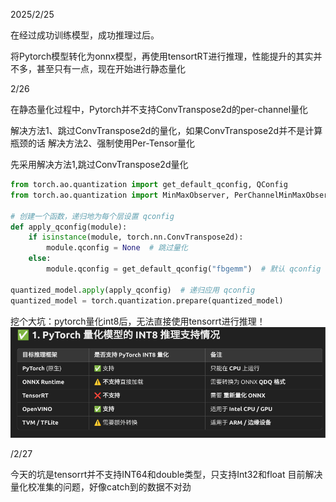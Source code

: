 2025/2/25

在经过成功训练模型，成功推理过后。 

将Pytorch模型转化为onnx模型，再使用tensortRT进行推理，性能提升的其实并不多，甚至只有一点，现在开始进行静态量化

2/26

在静态量化过程中，Pytorch并不支持ConvTranspose2d的per-channel量化

解决方法1、跳过ConvTranspose2d的量化，如果ConvTranspose2d并不是计算瓶颈的话
解决方法2、强制使用Per-Tensor量化

先采用解决方法1,跳过ConvTranspose2d量化
```python
from torch.ao.quantization import get_default_qconfig, QConfig
from torch.ao.quantization import MinMaxObserver, PerChannelMinMaxObserver

# 创建一个函数，递归地为每个层设置 qconfig
def apply_qconfig(module):
    if isinstance(module, torch.nn.ConvTranspose2d):
        module.qconfig = None  # 跳过量化
    else:
        module.qconfig = get_default_qconfig("fbgemm")  # 默认 qconfig

quantized_model.apply(apply_qconfig)  # 递归应用 qconfig
quantized_model = torch.quantization.prepare(quantized_model)
```
挖个大坑：pytorch量化int8后，无法直接使用tensorrt进行推理！
![img.png](img.png)

/2/27

今天的坑是tensorrt并不支持INT64和double类型，只支持Int32和float
目前解决 量化校准集的问题，好像catch到的数据不对劲